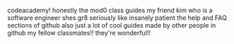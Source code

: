 codeacademy!
honestly the mod0 class guides
my friend kim who is a software engineer
shes gr8
seriously like insanely patient
the help and FAQ sections of github
also just a lot of cool guides made by other people in github
my fellow classmates!!
they're wonderful!!
